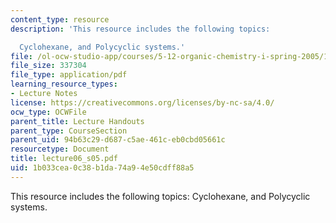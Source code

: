 ```yaml
---
content_type: resource
description: 'This resource includes the following topics:

  Cyclohexane, and Polycyclic systems.'
file: /ol-ocw-studio-app/courses/5-12-organic-chemistry-i-spring-2005/1b033cea0c38b1da74a94e50cdff88a5_lecture06_s05.pdf
file_size: 337304
file_type: application/pdf
learning_resource_types:
- Lecture Notes
license: https://creativecommons.org/licenses/by-nc-sa/4.0/
ocw_type: OCWFile
parent_title: Lecture Handouts
parent_type: CourseSection
parent_uid: 94b63c29-d687-c5ae-461c-eb0cbd05661c
resourcetype: Document
title: lecture06_s05.pdf
uid: 1b033cea-0c38-b1da-74a9-4e50cdff88a5
---
```

This resource includes the following topics:
Cyclohexane, and Polycyclic systems.